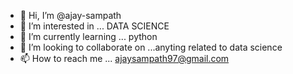 - 👋 Hi, I’m @ajay-sampath
- 👀 I’m interested in ... DATA SCIENCE
- 🌱 I’m currently learning  ... python 
- 💞️ I’m looking to collaborate on ...anyting related to data science 
- 📫 How to reach me ... ajaysampath97@gmail.com

<!---
ajay-sampath/ajay-sampath is a ✨ special ✨ repository because its `README.md` (this file) appears on your GitHub profile.
You can click the Preview link to take a look at your changes.
--->
